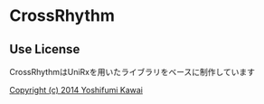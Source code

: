 # CrossRhythm

## Use License

CrossRhythmはUniRxを用いたライブラリをベースに制作しています

[Copyright (c) 2014 Yoshifumi Kawai](https://github.com/neuecc/UniRx/blob/master/LICENSE)
